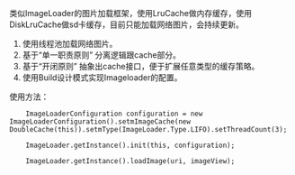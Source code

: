类似ImageLoader的图片加载框架，使用LruCache做内存缓存，使用DiskLruCache做sd卡缓存，目前只能加载网络图片，会持续更新。

1. 使用线程池加载网络图片。
2. 基于“单一职责原则” 分离逻辑跟cache部分。
3. 基于“开闭原则” 抽象出cache接口，便于扩展任意类型的缓存策略。
4. 使用Build设计模式实现Imageloader的配置。

使用方法：
        
        ImageLoaderConfiguration configuration = new ImageLoaderConfiguration().setmImageCache(new DoubleCache(this)).setmType(ImageLoader.Type.LIFO).setThreadCount(3);
        
        ImageLoader.getInstance().init(this, configuration);
         
        ImageLoader.getInstance().loadImage(uri, imageView);
